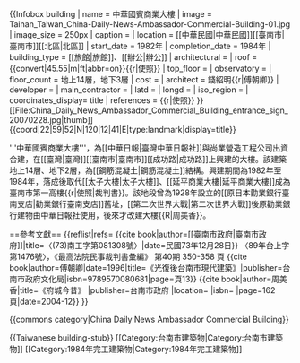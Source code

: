 {{Infobox building
| name               = 中華國賓商業大樓
| image              = Tainan_Taiwan_China-Daily-News-Ambassador-Commercial-Building-01.jpg
| image_size         = 250px
| caption            = 
| location           = [[中華民國|中華民國]][[臺南市|臺南市]][[北區|北區]]
| start_date         = 1982年
| completion_date    = 1984年
| building_type      = [[旅館|旅館]]、[[辦公|辦公]]
| architectural      = 
| roof               = {{convert|45.55|m|ft|abbr=on}}{{r|使照}}
| top_floor          = 
| observatory        = 
| floor_count        = 地上14層，地下3層
| cost               = 
| architect          = 錢紹明{{r|傅朝卿}}
| developer          = 
| main_contractor    = 
| latd  = 
| longd = 
| iso_region         = 
| coordinates_display= title
| references         = {{r|使照}}
}}
[[File:China_Daily_News_Ambassador_Commercial_Building_entrance_sign_20070228.jpg|thumb]]
{{coord|22|59|52|N|120|12|41|E|type:landmark|display=title}}

'''中華國賓商業大樓'''，為[[中華日報|臺灣中華日報社]]與尚業營造工程公司出資合建，在[[臺灣|臺灣]][[臺南市|臺南市]][[成功路|成功路]]上興建的大樓。該建築地上14層、地下2層，為[[鋼筋混凝土|鋼筋混凝土]]結構。興建期間為1982年至1984年，落成後取代[[太子大樓|太子大樓]]、[[延平商業大樓|延平商業大樓]]成為臺南市第一高樓{{r|使照|裁判書}}。該地段曾為1928年設立的[[原日本勸業銀行臺南支店|勸業銀行臺南支店]]舊址，[[第二次世界大戰|第二次世界大戰]]後原勸業銀行建物由中華日報社使用，後來才改建大樓{{R|周美香}}。

==參考文獻==
{{reflist|refs=
<ref name="使照">{{cite book|author=[[臺南市政府|臺南市政府]]|title=〈(73)南工字第081308號〉|date=民國73年12月28日}}</ref>
<ref name="裁判書">〈89年台上字第1476號〉，《最高法院民事裁判書彙編》 第40期 350-358 頁</ref>
<ref name="傅朝卿">{{cite book|author=傅朝卿|date=1996|title=《光復後台南市現代建築》|publisher=台南市政府文化局|isbn=9789570080681|page=頁13}}</ref>
<ref name="周美香">{{cite book|author=周美香|title=《府城今昔》 |publisher=台南市政府 |location= |isbn= |page=162頁|date=2004-12}}</ref>
}}

{{commons category|China Daily News Ambassador Commercial Building}}

{{Taiwanese building-stub}}
[[Category:台南市建築物|Category:台南市建築物]]
[[Category:1984年完工建築物|Category:1984年完工建築物]]